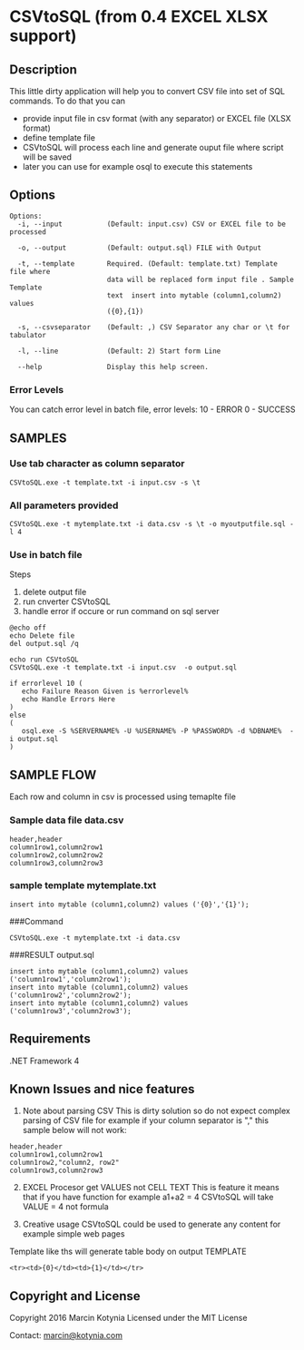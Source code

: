 # CSVtoSQL  (from 0.4 EXCEL XLSX support)

## Description

This little dirty application will help you to convert CSV file into set of SQL commands.
To do that you can

- provide input file in csv format (with any separator) or EXCEL file (XLSX format)
- define template file
- CSVtoSQL will process each line and generate ouput file where script will be saved
- later you can use for example osql to execute this statements

## Options

~~~
Options:
  -i, --input           (Default: input.csv) CSV or EXCEL file to be processed 

  -o, --output          (Default: output.sql) FILE with Output

  -t, --template        Required. (Default: template.txt) Template file where
                        data will be replaced form input file . Sample Template
                        text  insert into mytable (column1,column2) values
                        ({0},{1})

  -s, --csvseparator    (Default: ,) CSV Separator any char or \t for tabulator

  -l, --line            (Default: 2) Start form Line

  --help                Display this help screen.
~~~  
  
### Error Levels
You can catch error level in batch file, error levels:
10 - ERROR
0 - SUCCESS

## SAMPLES

### Use tab character as column separator
~~~
CSVtoSQL.exe -t template.txt -i input.csv -s \t
~~~

### All parameters provided
~~~
CSVtoSQL.exe -t mytemplate.txt -i data.csv -s \t -o myoutputfile.sql -l 4
~~~

### Use in  batch file
Steps

1. delete output file
2. run cnverter CSVtoSQL
3. handle error if occure or run command on sql server

~~~
@echo off
echo Delete file
del output.sql /q

echo run CSVtoSQL
CSVtoSQL.exe -t template.txt -i input.csv  -o output.sql

if errorlevel 10 (
   echo Failure Reason Given is %errorlevel%
   echo Handle Errors Here
) 
else
(   
   osql.exe -S %SERVERNAME% -U %USERNAME% -P %PASSWORD% -d %DBNAME%  -i output.sql
)
~~~


## SAMPLE FLOW
Each row and column in csv is processed using temaplte file 

### Sample data file data.csv
~~~
header,header
column1row1,column2row1
column1row2,column2row2
column1row3,column2row3
~~~

### sample template mytemplate.txt 
~~~
insert into mytable (column1,column2) values ('{0}','{1}');
~~~

###Command
~~~
CSVtoSQL.exe -t mytemplate.txt -i data.csv 
~~~

###RESULT  output.sql
~~~
insert into mytable (column1,column2) values ('column1row1','column2row1');
insert into mytable (column1,column2) values ('column1row2','column2row2');
insert into mytable (column1,column2) values ('column1row3','column2row3');
~~~


## Requirements
.NET Framework 4

## Known Issues and nice features
1. Note about parsing CSV
This is dirty solution so do not expect complex parsing of CSV file
for example if your column separator is "," this sample below will not work:

~~~
header,header
column1row1,column2row1
column1row2,"column2, row2"
column1row3,column2row3
~~~

2. EXCEL Procesor get VALUES not CELL TEXT
This is feature it means that if you have function for example a1+a2 = 4 CSVtoSQL will take VALUE = 4 not formula

3. Creative usage
CSVtoSQL could be used to generate any content for example simple web pages 

Template like ths will generate table body on output 
TEMPLATE
~~~
<tr><td>{0}</td><td>{1}</td></tr>
~~~


## Copyright and License

Copyright 2016 Marcin Kotynia
Licensed under the MIT License

Contact: marcin@kotynia.com
